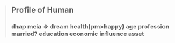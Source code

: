 > ##  Profile  of Human 
> ### dhap meia => dream health(pm>happy) age profession married? education economic influence asset 